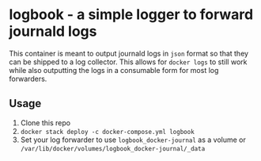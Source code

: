 # logbook - a simple logger to forward journald logs

This container is meant to output journald logs in `json` format so that they can be shipped to a log collector. This allows for `docker logs` to still work while also outputting the logs in a consumable form for most log forwarders.

## Usage

1. Clone this repo
2. `docker stack deploy -c docker-compose.yml logbook`
3. Set your log forwarder to use `logbook_docker-journal` as a volume or `/var/lib/docker/volumes/logbook_docker-journal/_data`
